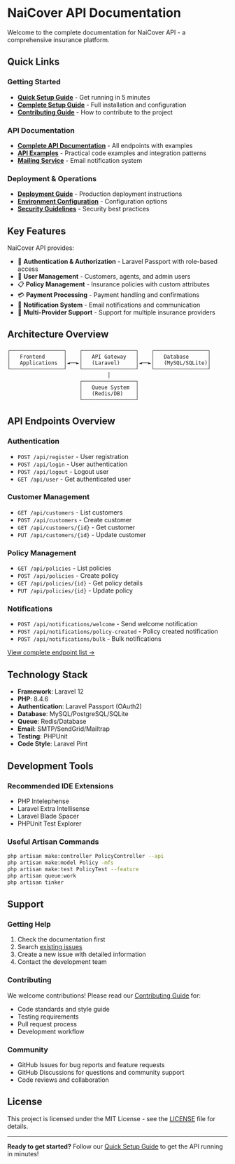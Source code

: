 # NaiCover API Documentation

Welcome to the complete documentation for NaiCover API - a comprehensive insurance platform.

## Quick Links

### Getting Started
- [**Quick Setup Guide**](../QUICKSTART.md) - Get running in 5 minutes
- [**Complete Setup Guide**](../README.md) - Full installation and configuration
- [**Contributing Guide**](../CONTRIBUTING.md) - How to contribute to the project

### API Documentation
- [**Complete API Documentation**](../API_DOCUMENTATION.md) - All endpoints with examples
- [**API Examples**](api-examples.md) - Practical code examples and integration patterns
- [**Mailing Service**](../MAILING_SERVICE.md) - Email notification system

### Deployment & Operations
- [**Deployment Guide**](deployment.md) - Production deployment instructions
- [**Environment Configuration**](../README.md#configuration) - Configuration options
- [**Security Guidelines**](../README.md#security) - Security best practices

## Key Features

NaiCover API provides:

- 🔐 **Authentication & Authorization** - Laravel Passport with role-based access
- 👥 **User Management** - Customers, agents, and admin users
- 📋 **Policy Management** - Insurance policies with custom attributes
- 💳 **Payment Processing** - Payment handling and confirmations
- 📧 **Notification System** - Email notifications and communication
- 🏢 **Multi-Provider Support** - Support for multiple insurance providers

## Architecture Overview

```
┌─────────────────┐    ┌─────────────────┐    ┌─────────────────┐
│   Frontend      │    │   API Gateway   │    │   Database      │
│   Applications  │◄──►│   (Laravel)     │◄──►│   (MySQL/SQLite)│
└─────────────────┘    └─────────────────┘    └─────────────────┘
                                │
                       ┌─────────────────┐
                       │   Queue System  │
                       │   (Redis/DB)    │
                       └─────────────────┘
```

## API Endpoints Overview

### Authentication
- `POST /api/register` - User registration
- `POST /api/login` - User authentication
- `POST /api/logout` - Logout user
- `GET /api/user` - Get authenticated user

### Customer Management
- `GET /api/customers` - List customers
- `POST /api/customers` - Create customer
- `GET /api/customers/{id}` - Get customer
- `PUT /api/customers/{id}` - Update customer

### Policy Management
- `GET /api/policies` - List policies
- `POST /api/policies` - Create policy
- `GET /api/policies/{id}` - Get policy details
- `PUT /api/policies/{id}` - Update policy

### Notifications
- `POST /api/notifications/welcome` - Send welcome notification
- `POST /api/notifications/policy-created` - Policy created notification
- `POST /api/notifications/bulk` - Bulk notifications

[View complete endpoint list →](../API_DOCUMENTATION.md#api-endpoints)

## Technology Stack

- **Framework**: Laravel 12
- **PHP**: 8.4.6
- **Authentication**: Laravel Passport (OAuth2)
- **Database**: MySQL/PostgreSQL/SQLite
- **Queue**: Redis/Database
- **Email**: SMTP/SendGrid/Mailtrap
- **Testing**: PHPUnit
- **Code Style**: Laravel Pint

## Development Tools

### Recommended IDE Extensions
- PHP Intelephense
- Laravel Extra Intellisense
- Laravel Blade Spacer
- PHPUnit Test Explorer

### Useful Artisan Commands
```bash
php artisan make:controller PolicyController --api
php artisan make:model Policy -mfs
php artisan make:test PolicyTest --feature
php artisan queue:work
php artisan tinker
```

## Support

### Getting Help
1. Check the documentation first
2. Search [existing issues](https://github.com/moturiphil/NaiCoverAPI/issues)
3. Create a new issue with detailed information
4. Contact the development team

### Contributing
We welcome contributions! Please read our [Contributing Guide](../CONTRIBUTING.md) for:
- Code standards and style guide
- Testing requirements
- Pull request process
- Development workflow

### Community
- GitHub Issues for bug reports and feature requests
- GitHub Discussions for questions and community support
- Code reviews and collaboration

## License

This project is licensed under the MIT License - see the [LICENSE](../LICENSE) file for details.

---

**Ready to get started?** Follow our [Quick Setup Guide](../QUICKSTART.md) to get the API running in minutes!